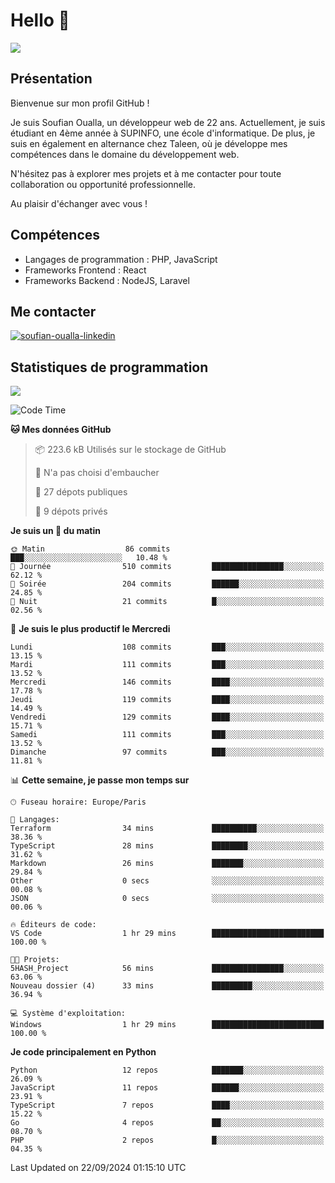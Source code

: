 # Hello 👋

![](https://komarev.com/ghpvc/?username=OSoufian&color=1a1b27)

## Présentation

Bienvenue sur mon profil GitHub !

Je suis Soufian Oualla, un développeur web de 22 ans. Actuellement, je suis étudiant en 4ème année à SUPINFO, une école d'informatique. De plus, je suis en également en alternance chez Taleen, où je développe mes compétences dans le domaine du développement web.

N'hésitez pas à explorer mes projets et à me contacter pour toute collaboration ou opportunité professionnelle.

Au plaisir d'échanger avec vous !

## Compétences

- Langages de programmation : PHP, JavaScript
- Frameworks Frontend : React
- Frameworks Backend : NodeJS, Laravel

## Me contacter

<p>
<a href="https://www.linkedin.com/in/soufian-oualla/" target="_blank"><img align="center" src="https://img.shields.io/badge/-LinkedIn-0077B5?style=for-the-badge&logo=Linkedin&logoColor=white" alt="soufian-oualla-linkedin"/></a>

## Statistiques de programmation

<a href="https://github-readme-stats.vercel.app/api/top-langs/?username=OSoufian&layout=compact">
  <img align="center" src="https://github-readme-stats.vercel.app/api/top-langs/?username=OSoufian&layout=compact"/>
</a>

<br />

<!--START_SECTION:waka-->
![Code Time](http://img.shields.io/badge/Code%20Time-211%20hrs%2041%20mins-blue)

**🐱 Mes données GitHub** 

> 📦 223.6 kB Utilisés sur le stockage de GitHub 
 > 
> 🚫 N'a pas choisi d'embaucher
 > 
> 📜 27 dépots publiques 
 > 
> 🔑 9 dépots privés 
 > 
**Je suis un 🐤 du matin** 

```text
🌞 Matin                  86 commits          ███░░░░░░░░░░░░░░░░░░░░░░   10.48 % 
🌆 Journée                510 commits         ████████████████░░░░░░░░░   62.12 % 
🌃 Soirée                 204 commits         ██████░░░░░░░░░░░░░░░░░░░   24.85 % 
🌙 Nuit                   21 commits          █░░░░░░░░░░░░░░░░░░░░░░░░   02.56 % 
```
📅 **Je suis le plus productif le Mercredi** 

```text
Lundi                    108 commits         ███░░░░░░░░░░░░░░░░░░░░░░   13.15 % 
Mardi                    111 commits         ███░░░░░░░░░░░░░░░░░░░░░░   13.52 % 
Mercredi                 146 commits         ████░░░░░░░░░░░░░░░░░░░░░   17.78 % 
Jeudi                    119 commits         ████░░░░░░░░░░░░░░░░░░░░░   14.49 % 
Vendredi                 129 commits         ████░░░░░░░░░░░░░░░░░░░░░   15.71 % 
Samedi                   111 commits         ███░░░░░░░░░░░░░░░░░░░░░░   13.52 % 
Dimanche                 97 commits          ███░░░░░░░░░░░░░░░░░░░░░░   11.81 % 
```


📊 **Cette semaine, je passe mon temps sur** 

```text
🕑︎ Fuseau horaire: Europe/Paris

💬 Langages: 
Terraform                34 mins             ██████████░░░░░░░░░░░░░░░   38.36 % 
TypeScript               28 mins             ████████░░░░░░░░░░░░░░░░░   31.62 % 
Markdown                 26 mins             ███████░░░░░░░░░░░░░░░░░░   29.84 % 
Other                    0 secs              ░░░░░░░░░░░░░░░░░░░░░░░░░   00.08 % 
JSON                     0 secs              ░░░░░░░░░░░░░░░░░░░░░░░░░   00.06 % 

🔥 Éditeurs de code: 
VS Code                  1 hr 29 mins        █████████████████████████   100.00 % 

🐱‍💻 Projets: 
5HASH_Project            56 mins             ████████████████░░░░░░░░░   63.06 % 
Nouveau dossier (4)      33 mins             █████████░░░░░░░░░░░░░░░░   36.94 % 

💻 Système d'exploitation: 
Windows                  1 hr 29 mins        █████████████████████████   100.00 % 
```

**Je code principalement en Python** 

```text
Python                   12 repos            ███████░░░░░░░░░░░░░░░░░░   26.09 % 
JavaScript               11 repos            ██████░░░░░░░░░░░░░░░░░░░   23.91 % 
TypeScript               7 repos             ████░░░░░░░░░░░░░░░░░░░░░   15.22 % 
Go                       4 repos             ██░░░░░░░░░░░░░░░░░░░░░░░   08.70 % 
PHP                      2 repos             █░░░░░░░░░░░░░░░░░░░░░░░░   04.35 % 
```




 Last Updated on 22/09/2024 01:15:10 UTC
<!--END_SECTION:waka-->

